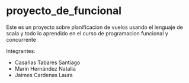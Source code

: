 # proyecto_de_funcional
Este es un proyecto sobre planificacion de vuelos usando el lenguaje de scala y todo lo aprendido en el curso de programacion funcional y concurrente

Integrantes:
* Casañas Tabares Santiago
* Marín Hernández Natalia
* Jaimes Cardenas Laura
